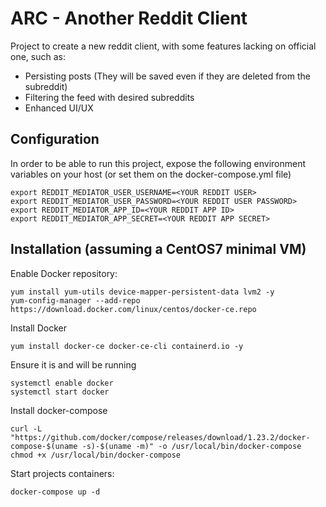 # ARC - Another Reddit Client
Project to create a new reddit client, with some features lacking on official one, such as:
 - Persisting posts (They will be saved even if they are deleted from the subreddit)
 - Filtering the feed with desired subreddits
 - Enhanced UI/UX

## Configuration

In order to be able to run this project, expose the following environment variables on your host (or set them on the docker-compose.yml file)
```
export REDDIT_MEDIATOR_USER_USERNAME=<YOUR REDDIT USER>
export REDDIT_MEDIATOR_USER_PASSWORD=<YOUR REDDIT USER PASSWORD>
export REDDIT_MEDIATOR_APP_ID=<YOUR REDDIT APP ID>
export REDDIT_MEDIATOR_APP_SECRET=<YOUR REDDIT APP SECRET>
```

## Installation (assuming a CentOS7 minimal VM)

Enable Docker repository:
```
yum install yum-utils device-mapper-persistent-data lvm2 -y
yum-config-manager --add-repo https://download.docker.com/linux/centos/docker-ce.repo
```

Install Docker
```
yum install docker-ce docker-ce-cli containerd.io -y
```

Ensure  it is and will be running
```
systemctl enable docker
systemctl start docker
```

Install docker-compose
```
curl -L "https://github.com/docker/compose/releases/download/1.23.2/docker-compose-$(uname -s)-$(uname -m)" -o /usr/local/bin/docker-compose
chmod +x /usr/local/bin/docker-compose
```

Start projects containers:
```
docker-compose up -d
```
